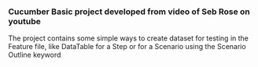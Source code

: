 ### Cucumber Basic project developed from video of Seb Rose on youtube

The project contains some simple ways to create dataset for testing in the Feature file, like DataTable for a Step or for a Scenario using the Scenario Outline keyword
